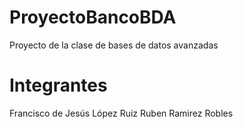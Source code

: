 # ProyectoBancoBDA
 Proyecto de la clase de bases de datos avanzadas

# Integrantes
Francisco de Jesús López Ruiz
Ruben Ramirez Robles

